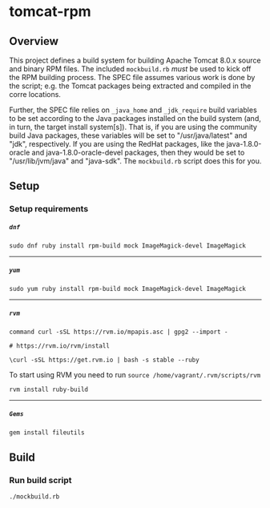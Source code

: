 # tomcat-rpm

## Overview

This project defines a build system for building Apache Tomcat 8.0.x
source and binary RPM files. The included `mockbuild.rb` *must* be used to kick off
the RPM building process. The SPEC file assumes various work is done by the
script; e.g. the Tomcat packages being extracted and compiled in the corre
locations. 

Further, the SPEC file relies on `_java_home` and `_jdk_require` build variables
to be set according to the Java packages installed on the build system (and, in
turn, the target install system[s]). That is, if you are using the community
build Java packages, these variables will be set to "/usr/java/latest" and
"jdk", respectively. If you are using the RedHat packages, like the
java-1.8.0-oracle and java-1.8.0-oracle-devel packages, then they would be
set to "/usr/lib/jvm/java" and "java-sdk". The `mockbuild.rb` script does this
for you.


## Setup

### Setup requirements


##### `dnf`

```
sudo dnf ruby install rpm-build mock ImageMagick-devel ImageMagick
```

-----

##### `yum`

```
sudo yum ruby install rpm-build mock ImageMagick-devel ImageMagick
```

-----

##### `rvm`

```
command curl -sSL https://rvm.io/mpapis.asc | gpg2 --import -
```

```
# https://rvm.io/rvm/install

\curl -sSL https://get.rvm.io | bash -s stable --ruby
```

To start using RVM you need to run `source /home/vagrant/.rvm/scripts/rvm`

```
rvm install ruby-build
```

-----

##### `Gems`

```
gem install fileutils
```


## Build

### Run build script

```
./mockbuild.rb
```
